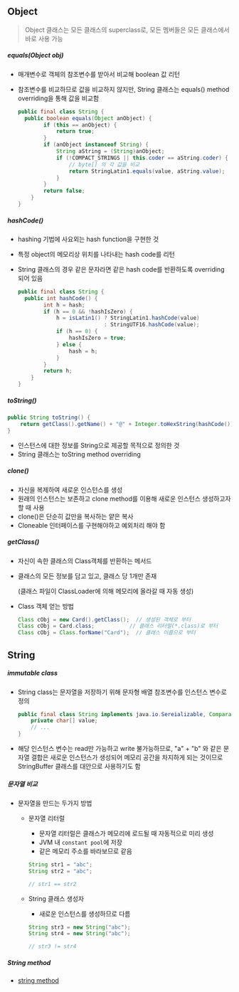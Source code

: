

## Object

> Object 클래스는 모든 클래스의 superclass로, 모든 멤버들은 모든 클래스에서 바로 사용 가능

##### equals(Object obj)

- 매개변수로 객체의 참조변수를 받아서 비교해 boolean 값 리턴

- 참조변수를 비교하므로 값을 비교하지 않지만, String 클래스는 equals() method overriding을 통해 값을 비교함

  ```java
  public final class String {
  	public boolean equals(Object anObject) {
          if (this == anObject) {
              return true;
          }
          if (anObject instanceof String) {
              String aString = (String)anObject;
              if (!COMPACT_STRINGS || this.coder == aString.coder) {
                  // byte[] 의 각 값을 비교
                  return StringLatin1.equals(value, aString.value);
              }
          }
          return false;
      }
  }
  ```



##### hashCode()

- hashing 기법에 사요외는 hash function을 구현한 것

- 특정 object의 메모리상 위치를 나타내는 hash code를 리턴

- String 클래스의 경우 같은 문자라면 같은 hash code를 반환하도록 overriding 되어 있음

  ```java
  public final class String {
  	public int hashCode() {
          int h = hash;
          if (h == 0 && !hashIsZero) {
              h = isLatin1() ? StringLatin1.hashCode(value)
                             : StringUTF16.hashCode(value);
              if (h == 0) {
                  hashIsZero = true;
              } else {
                  hash = h;
              }
          }
          return h;
      }
  }
  ```



##### toString()

```java
public String toString() {
    return getClass().getName() + "@" + Integer.toHexString(hashCode());
}
```

- 인스턴스에 대한 정보를 String으로 제공할 목적으로 정의한 것
- String 클래스는 toString method overriding



##### clone()

- 자신을 복제하여 새로운 인스턴스를 생성
- 원래의 인스턴스는 보존하고 clone method를 이용해 새로운 인스턴스 생성하고자 할 때 사용
- clone()은 단순히 값만을 복사하는 얕은 복사
- Cloneable 인터페이스를 구현해야하고 예외처리 해야 함



##### getClass()

- 자신이 속한 클래스의 Class객체를 반환하는 메서드

- 클래스의 모든 정보를 담고 있고, 클래스 당 1개만 존재

  (클래스 파일이 ClassLoader에 의해 메모리에 올라갈 때 자동 생성)

- Class 객체 얻는 방법

  ```java
  Class cObj = new Card().getClass();  // 생성된 객체로 부터
  Class cObj = Card.class;			 // 클래스 리터럴(*.class)로 부터
  Class cObj = Class.forName("Card");  // 클래스 이름으로 부터
  ```




## String

##### immutable class

- String class는 문자열을 저장하기 위해 문자형 배열 참조변수를 인스턴스 변수로 정의

  ```java
  public final class String implements java.io.Sereializable, Comparable {
      private char[] value;
      // ...
  }
  ```

- 해당 인스턴스 변수는 read만 가능하고 write 불가능하므로, "a" + "b" 와 같은 문자열 결합은 새로운 인스턴스가 생성되어 메모리 공간을 차지하게 되는 것이므로 StringBuffer 클래스를 대안으로 사용하기도 함



##### 문자열 비교

- 문자열을 만드는 두가지 방법

  - 문자열 리터럴

    - 문자열 리터럴은 클래스가 메모리에 로드될 때 자동적으로 미리 생성
    - JVM 내 `constant pool`에 저장
    - 같은 메모리 주소를 바라보므로 같음

    ```java
    String str1 = "abc";
    String str2 = "abc";
    
    // str1 == str2
    ```

  - String 클래스 생성자

    - 새로운 인스턴스를 생성하므로 다름

    ```java
    String str3 = new String("abc");
    String str4 = new String("abc");
    
    // str3 != str4
    ```

    

##### String method

- [string method](./string-method.md)

